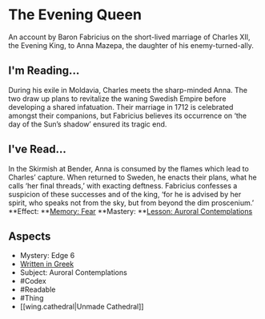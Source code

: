 # The Evening Queen
An account by Baron Fabricius on the short-lived marriage of Charles XII, the Evening King, to Anna Mazepa, the daughter of his enemy-turned-ally.
## I'm Reading...
During his exile in Moldavia, Charles meets the sharp-minded Anna. The two draw up plans to revitalize the waning Swedish Empire before developing a shared infatuation. Their marriage in 1712 is celebrated amongst their companions, but Fabricius believes its occurrence on ‘the day of the Sun’s shadow’ ensured its tragic end.
## I've Read...
In the Skirmish at Bender, Anna is consumed by the flames which lead to Charles’ capture. When returned to Sweden, he enacts their plans, what he calls ‘her final threads,’ with exacting deftness. Fabricius confesses a suspicion of these successes and of the king, ‘for he is advised by her spirit, who speaks not from the sky, but from beyond the dim proscenium.’
**Effect: **[Memory: Fear](https://uadaf.theevilroot.xyz/rowenarium/element/mem.fear)
**Mastery: **[Lesson: Auroral Contemplations](https://uadaf.theevilroot.xyz/rowenarium/element/x.auroralcontemplations)
## Aspects
- Mystery: Edge 6
- [Written in Greek](https://uadaf.theevilroot.xyz/rowenarium/element/w.greek)
- Subject: Auroral Contemplations
- #Codex
- #Readable
- #Thing
- [[wing.cathedral|Unmade Cathedral]]